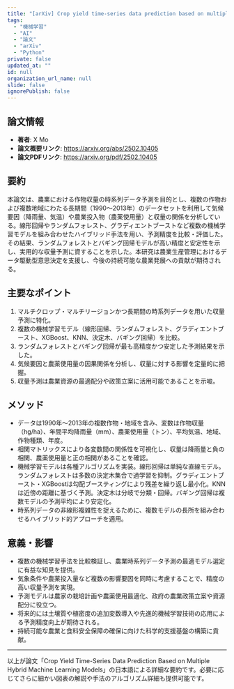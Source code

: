 ```yaml
---
title: "[arXiv] Crop yield time-series data prediction based on multiple hybrid machine learning models"
tags:
  - "機械学習"
  - "AI"
  - "論文"
  - "arXiv"
  - "Python"
private: false
updated_at: ""
id: null
organization_url_name: null
slide: false
ignorePublish: false
---
```


## 論文情報

- **著者**: X Mo
- **論文概要リンク**: https://arxiv.org/abs/2502.10405
- **論文PDFリンク**: https://arxiv.org/pdf/2502.10405

## 要約

本論文は、農業における作物収量の時系列データ予測を目的とし、複数の作物および複数地域にわたる長期間（1990〜2013年）のデータセットを利用して気候要因（降雨量、気温）や農業投入物（農薬使用量）と収量の関係を分析している。線形回帰やランダムフォレスト、グラディエントブーストなど複数の機械学習モデルを組み合わせたハイブリッド手法を用い、予測精度を比較・評価した。その結果、ランダムフォレストとバギング回帰モデルが高い精度と安定性を示し、実用的な収量予測に資することを示した。本研究は農業生産管理におけるデータ駆動型意思決定を支援し、今後の持続可能な農業発展への貢献が期待される。

## 主要なポイント

1. マルチクロップ・マルチリージョンかつ長期間の時系列データを用いた収量予測に特化。
2. 複数の機械学習モデル（線形回帰、ランダムフォレスト、グラディエントブースト、XGBoost、KNN、決定木、バギング回帰）を比較。
3. ランダムフォレストとバギング回帰が最も高精度かつ安定した予測結果を示した。
4. 気候要因と農薬使用量の因果関係を分析し、収量に対する影響を定量的に把握。
5. 収量予測は農業資源の最適配分や政策立案に活用可能であることを示唆。


## メソッド

- データは1990年～2013年の複数作物・地域を含み、変数は作物収量（hg/ha）、年間平均降雨量（mm）、農薬使用量（トン）、平均気温、地域、作物種類、年度。
- 相関マトリックスにより各変数間の関係性を可視化し、収量は降雨量と負の相関、農薬使用量と正の相関があることを確認。
- 機械学習モデルは各種アルゴリズムを実装。線形回帰は単純な直線モデル。ランダムフォレストは多数の決定木集合で過学習を抑制。グラディエントブースト・XGBoostは勾配ブースティングにより残差を繰り返し最小化。KNNは近傍の距離に基づく予測。決定木は分岐で分類・回帰。バギング回帰は複数モデルの予測平均により安定化。
- 時系列データの非線形複雑性を捉えるために、複数モデルの長所を組み合わせるハイブリッド的アプローチを適用。

## 意義・影響

- 複数の機械学習手法を比較検証し、農業時系列データ予測の最適モデル選定に有益な知見を提供。
- 気象条件や農薬投入量など複数の影響要因を同時に考慮することで、精度の高い収量予測を実現。
- 予測モデルは農家の栽培計画や農薬使用最適化、政府の農業政策立案や資源配分に役立つ。
- 将来的には土壌質や植密度の追加変数導入や先進的機械学習技術の応用による予測精度向上が期待される。
- 持続可能な農業と食料安全保障の確保に向けた科学的支援基盤の構築に貢献。

---

以上が論文「Crop Yield Time-Series Data Prediction Based on Multiple Hybrid Machine Learning Models」の日本語による詳細な要約です。必要に応じてさらに細かい図表の解説や手法のアルゴリズム詳細も提供可能です。

